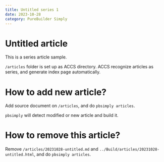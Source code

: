 ```yaml
---
title: Untitled series 1
date: 2023-10-28
category: PureBuilder Simply
---
```


# Untitled article

This is a series article sample.

`/articles` folder is set up as ACCS directory.
ACCS recognize articles as series, and generate index page automatically.

# How to add new article?

Add source document on `/articles`, and do `pbsimply articles`.

`pbsimply` will detect modified or new article and build it.

# How to remove this article?

Remove `/articles/20231028-untitled.md` and `../Build/articles/20231028-untitled.html`, and do `pbsimply articles`.
